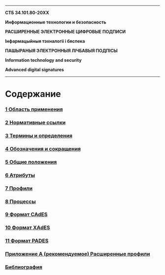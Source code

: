-------------------------------------------------------------
**СТБ 34.101.80-20XX**

**Информационные технологии и безопасность**

**РАСШИРЕННЫЕ ЭЛЕКТРОННЫЕ ЦИФРОВЫЕ ПОДПИСИ**

**Інфармацыйныя тэхналогіі і бяспека**

**ПАШЫРАНЫЯ ЭЛЕКТРОННЫЯ ЛІЧБАВЫЯ ПОДПІСЫ**

**Information technology and security**

**Advanced digital signatures**

-------------------------------------------------------------

# <a name="Con"></a>Содержание

### [1 Область применения](01Logo.md)
### [2 Нормативные ссылки](02Refs.md)
### [3 Термины и определения](03Terms.md)
### [4 Обозначения и сокращения](04Defs.md)
### [5 Общие положения](05Common.md)
### [6 Атрибуты](06Attrs.md)
### [7 Профили](07Profiles.md)
### [8 Процессы](08Processes.md)
### [9 Формат CAdES](09CADES.md)
### [10 Формат XAdES](10XADES.md)
### [11 Формат PADES](11PADES.md)
### [Приложение А (рекомендуемое) Расширенные профили](91ProfileEx.md)
### [Библиография](99Biblio.md)

